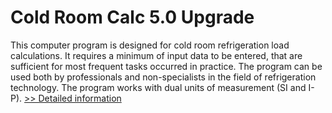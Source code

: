 # Cold Room Calc 5.0 Upgrade
This computer program is designed for cold room refrigeration load calculations. It requires a minimum of input data to be entered, that are sufficient for most frequent tasks occurred in practice. The program can be used both by professionals and non-specialists in the field of refrigeration technology. The program works with dual units of measurement (SI and I-P).
[>> Detailed information](https://secure.shareit.com/shareit/product.html?productid=172905&affiliateid=200057808)